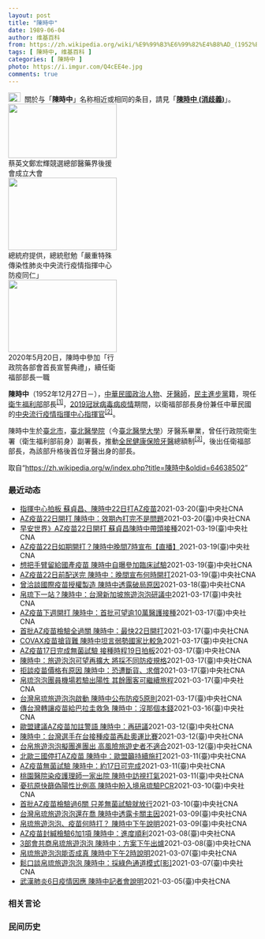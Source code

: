 ```yaml
---
layout: post
title: "陳時中"
date: 1989-06-04
author: 维基百科
from: https://zh.wikipedia.org/wiki/%E9%99%B3%E6%99%82%E4%B8%AD_(1952%E5%B9%B4)
tags: [ 陳時中, 维基百科 ]
categories: [ 陳時中 ]
photo: https://i.imgur.com/Q4cEE4e.jpg
comments: true
---
```

<div class="mw-parser-output"><div id="noteTA-54dafe5e" class="noteTA"><div class="noteTA-group"><div data-noteta-group-source="module" data-noteta-group="Medicine"></div></div></div>
<div role="note" class="hatnote navigation-not-searchable"><a href="/wiki/Wikipedia:%E6%B6%88%E6%AD%A7%E4%B9%89" title="Wikipedia:消歧义"><img alt="Disambig gray.svg" src="//upload.wikimedia.org/wikipedia/commons/thumb/5/5f/Disambig_gray.svg/25px-Disambig_gray.svg.png" decoding="async" width="25" height="19" srcset="//upload.wikimedia.org/wikipedia/commons/thumb/5/5f/Disambig_gray.svg/38px-Disambig_gray.svg.png 1.5x, //upload.wikimedia.org/wikipedia/commons/thumb/5/5f/Disambig_gray.svg/50px-Disambig_gray.svg.png 2x" data-file-width="220" data-file-height="168"></a>&nbsp;&nbsp;關於与「<b>陳時中</b>」名称相近或相同的条目，請見「<b><a href="/wiki/%E9%99%B3%E6%99%82%E4%B8%AD_(%E6%B6%88%E6%AD%A7%E7%BE%A9)" class="mw-disambig" title="陳時中 (消歧義)">陳時中 (消歧義)</a></b>」。</div>

<div class="thumb tright"><div class="thumbinner" style="width:222px;"><a href="/wiki/File:%E9%84%AD%E5%AE%8F%E8%BC%9D%E8%88%87%E9%86%AB%E6%94%BF%E4%BA%BA%E5%A3%AB%E5%90%88%E7%85%A7.jpg" class="image"><img alt="" src="//upload.wikimedia.org/wikipedia/commons/thumb/e/e0/%E9%84%AD%E5%AE%8F%E8%BC%9D%E8%88%87%E9%86%AB%E6%94%BF%E4%BA%BA%E5%A3%AB%E5%90%88%E7%85%A7.jpg/220px-%E9%84%AD%E5%AE%8F%E8%BC%9D%E8%88%87%E9%86%AB%E6%94%BF%E4%BA%BA%E5%A3%AB%E5%90%88%E7%85%A7.jpg" decoding="async" width="220" height="110" class="thumbimage" srcset="//upload.wikimedia.org/wikipedia/commons/thumb/e/e0/%E9%84%AD%E5%AE%8F%E8%BC%9D%E8%88%87%E9%86%AB%E6%94%BF%E4%BA%BA%E5%A3%AB%E5%90%88%E7%85%A7.jpg/330px-%E9%84%AD%E5%AE%8F%E8%BC%9D%E8%88%87%E9%86%AB%E6%94%BF%E4%BA%BA%E5%A3%AB%E5%90%88%E7%85%A7.jpg 1.5x, //upload.wikimedia.org/wikipedia/commons/thumb/e/e0/%E9%84%AD%E5%AE%8F%E8%BC%9D%E8%88%87%E9%86%AB%E6%94%BF%E4%BA%BA%E5%A3%AB%E5%90%88%E7%85%A7.jpg/440px-%E9%84%AD%E5%AE%8F%E8%BC%9D%E8%88%87%E9%86%AB%E6%94%BF%E4%BA%BA%E5%A3%AB%E5%90%88%E7%85%A7.jpg 2x" data-file-width="4160" data-file-height="2080"></a>  <div class="thumbcaption"><div class="magnify"><a href="/wiki/File:%E9%84%AD%E5%AE%8F%E8%BC%9D%E8%88%87%E9%86%AB%E6%94%BF%E4%BA%BA%E5%A3%AB%E5%90%88%E7%85%A7.jpg" class="internal" title="放大"></a></div>蔡英文鄭宏輝競選總部醫藥界後援會成立大會</div></div></div>
<div class="thumb tright"><div class="thumbinner" style="width:222px;"><a href="/wiki/File:02.07_%E7%B8%BD%E7%B5%B1%E6%85%B0%E5%8B%89%E3%80%8C%E5%9A%B4%E9%87%8D%E7%89%B9%E6%AE%8A%E5%82%B3%E6%9F%93%E6%80%A7%E8%82%BA%E7%82%8E%E4%B8%AD%E5%A4%AE%E6%B5%81%E8%A1%8C%E7%96%AB%E6%83%85%E6%8C%87%E6%8F%AE%E4%B8%AD%E5%BF%83%E9%98%B2%E7%96%AB%E5%90%8C%E4%BB%81%E3%80%8D_(49500116692).jpg" class="image"><img alt="" src="//upload.wikimedia.org/wikipedia/commons/thumb/9/95/02.07_%E7%B8%BD%E7%B5%B1%E6%85%B0%E5%8B%89%E3%80%8C%E5%9A%B4%E9%87%8D%E7%89%B9%E6%AE%8A%E5%82%B3%E6%9F%93%E6%80%A7%E8%82%BA%E7%82%8E%E4%B8%AD%E5%A4%AE%E6%B5%81%E8%A1%8C%E7%96%AB%E6%83%85%E6%8C%87%E6%8F%AE%E4%B8%AD%E5%BF%83%E9%98%B2%E7%96%AB%E5%90%8C%E4%BB%81%E3%80%8D_%2849500116692%29.jpg/220px-02.07_%E7%B8%BD%E7%B5%B1%E6%85%B0%E5%8B%89%E3%80%8C%E5%9A%B4%E9%87%8D%E7%89%B9%E6%AE%8A%E5%82%B3%E6%9F%93%E6%80%A7%E8%82%BA%E7%82%8E%E4%B8%AD%E5%A4%AE%E6%B5%81%E8%A1%8C%E7%96%AB%E6%83%85%E6%8C%87%E6%8F%AE%E4%B8%AD%E5%BF%83%E9%98%B2%E7%96%AB%E5%90%8C%E4%BB%81%E3%80%8D_%2849500116692%29.jpg" decoding="async" width="220" height="147" class="thumbimage" srcset="//upload.wikimedia.org/wikipedia/commons/thumb/9/95/02.07_%E7%B8%BD%E7%B5%B1%E6%85%B0%E5%8B%89%E3%80%8C%E5%9A%B4%E9%87%8D%E7%89%B9%E6%AE%8A%E5%82%B3%E6%9F%93%E6%80%A7%E8%82%BA%E7%82%8E%E4%B8%AD%E5%A4%AE%E6%B5%81%E8%A1%8C%E7%96%AB%E6%83%85%E6%8C%87%E6%8F%AE%E4%B8%AD%E5%BF%83%E9%98%B2%E7%96%AB%E5%90%8C%E4%BB%81%E3%80%8D_%2849500116692%29.jpg/330px-02.07_%E7%B8%BD%E7%B5%B1%E6%85%B0%E5%8B%89%E3%80%8C%E5%9A%B4%E9%87%8D%E7%89%B9%E6%AE%8A%E5%82%B3%E6%9F%93%E6%80%A7%E8%82%BA%E7%82%8E%E4%B8%AD%E5%A4%AE%E6%B5%81%E8%A1%8C%E7%96%AB%E6%83%85%E6%8C%87%E6%8F%AE%E4%B8%AD%E5%BF%83%E9%98%B2%E7%96%AB%E5%90%8C%E4%BB%81%E3%80%8D_%2849500116692%29.jpg 1.5x, //upload.wikimedia.org/wikipedia/commons/thumb/9/95/02.07_%E7%B8%BD%E7%B5%B1%E6%85%B0%E5%8B%89%E3%80%8C%E5%9A%B4%E9%87%8D%E7%89%B9%E6%AE%8A%E5%82%B3%E6%9F%93%E6%80%A7%E8%82%BA%E7%82%8E%E4%B8%AD%E5%A4%AE%E6%B5%81%E8%A1%8C%E7%96%AB%E6%83%85%E6%8C%87%E6%8F%AE%E4%B8%AD%E5%BF%83%E9%98%B2%E7%96%AB%E5%90%8C%E4%BB%81%E3%80%8D_%2849500116692%29.jpg/440px-02.07_%E7%B8%BD%E7%B5%B1%E6%85%B0%E5%8B%89%E3%80%8C%E5%9A%B4%E9%87%8D%E7%89%B9%E6%AE%8A%E5%82%B3%E6%9F%93%E6%80%A7%E8%82%BA%E7%82%8E%E4%B8%AD%E5%A4%AE%E6%B5%81%E8%A1%8C%E7%96%AB%E6%83%85%E6%8C%87%E6%8F%AE%E4%B8%AD%E5%BF%83%E9%98%B2%E7%96%AB%E5%90%8C%E4%BB%81%E3%80%8D_%2849500116692%29.jpg 2x" data-file-width="2048" data-file-height="1365"></a>  <div class="thumbcaption"><div class="magnify"><a href="/wiki/File:02.07_%E7%B8%BD%E7%B5%B1%E6%85%B0%E5%8B%89%E3%80%8C%E5%9A%B4%E9%87%8D%E7%89%B9%E6%AE%8A%E5%82%B3%E6%9F%93%E6%80%A7%E8%82%BA%E7%82%8E%E4%B8%AD%E5%A4%AE%E6%B5%81%E8%A1%8C%E7%96%AB%E6%83%85%E6%8C%87%E6%8F%AE%E4%B8%AD%E5%BF%83%E9%98%B2%E7%96%AB%E5%90%8C%E4%BB%81%E3%80%8D_(49500116692).jpg" class="internal" title="放大"></a></div>總統府提供，總統慰勉「嚴重特殊傳染性肺炎中央流行疫情指揮中心防疫同仁」</div></div></div>
<div class="thumb tright"><div class="thumbinner" style="width:222px;"><a href="/wiki/File:05.20_%E7%B8%BD%E7%B5%B1%E4%B8%BB%E6%8C%81%E3%80%8C%E8%A1%8C%E6%94%BF%E9%99%A2%E5%89%AF%E9%99%A2%E9%95%B7%E6%9A%A8%E5%90%84%E9%83%A8%E6%9C%83%E9%A6%96%E9%95%B7%E5%AE%A3%E8%AA%93%E5%85%B8%E7%A6%AE%E3%80%8D-%E9%99%B3%E6%99%82%E4%B8%AD.jpg" class="image"><img alt="" src="//upload.wikimedia.org/wikipedia/commons/thumb/a/aa/05.20_%E7%B8%BD%E7%B5%B1%E4%B8%BB%E6%8C%81%E3%80%8C%E8%A1%8C%E6%94%BF%E9%99%A2%E5%89%AF%E9%99%A2%E9%95%B7%E6%9A%A8%E5%90%84%E9%83%A8%E6%9C%83%E9%A6%96%E9%95%B7%E5%AE%A3%E8%AA%93%E5%85%B8%E7%A6%AE%E3%80%8D-%E9%99%B3%E6%99%82%E4%B8%AD.jpg/220px-05.20_%E7%B8%BD%E7%B5%B1%E4%B8%BB%E6%8C%81%E3%80%8C%E8%A1%8C%E6%94%BF%E9%99%A2%E5%89%AF%E9%99%A2%E9%95%B7%E6%9A%A8%E5%90%84%E9%83%A8%E6%9C%83%E9%A6%96%E9%95%B7%E5%AE%A3%E8%AA%93%E5%85%B8%E7%A6%AE%E3%80%8D-%E9%99%B3%E6%99%82%E4%B8%AD.jpg" decoding="async" width="220" height="147" class="thumbimage" srcset="//upload.wikimedia.org/wikipedia/commons/thumb/a/aa/05.20_%E7%B8%BD%E7%B5%B1%E4%B8%BB%E6%8C%81%E3%80%8C%E8%A1%8C%E6%94%BF%E9%99%A2%E5%89%AF%E9%99%A2%E9%95%B7%E6%9A%A8%E5%90%84%E9%83%A8%E6%9C%83%E9%A6%96%E9%95%B7%E5%AE%A3%E8%AA%93%E5%85%B8%E7%A6%AE%E3%80%8D-%E9%99%B3%E6%99%82%E4%B8%AD.jpg/330px-05.20_%E7%B8%BD%E7%B5%B1%E4%B8%BB%E6%8C%81%E3%80%8C%E8%A1%8C%E6%94%BF%E9%99%A2%E5%89%AF%E9%99%A2%E9%95%B7%E6%9A%A8%E5%90%84%E9%83%A8%E6%9C%83%E9%A6%96%E9%95%B7%E5%AE%A3%E8%AA%93%E5%85%B8%E7%A6%AE%E3%80%8D-%E9%99%B3%E6%99%82%E4%B8%AD.jpg 1.5x, //upload.wikimedia.org/wikipedia/commons/thumb/a/aa/05.20_%E7%B8%BD%E7%B5%B1%E4%B8%BB%E6%8C%81%E3%80%8C%E8%A1%8C%E6%94%BF%E9%99%A2%E5%89%AF%E9%99%A2%E9%95%B7%E6%9A%A8%E5%90%84%E9%83%A8%E6%9C%83%E9%A6%96%E9%95%B7%E5%AE%A3%E8%AA%93%E5%85%B8%E7%A6%AE%E3%80%8D-%E9%99%B3%E6%99%82%E4%B8%AD.jpg/440px-05.20_%E7%B8%BD%E7%B5%B1%E4%B8%BB%E6%8C%81%E3%80%8C%E8%A1%8C%E6%94%BF%E9%99%A2%E5%89%AF%E9%99%A2%E9%95%B7%E6%9A%A8%E5%90%84%E9%83%A8%E6%9C%83%E9%A6%96%E9%95%B7%E5%AE%A3%E8%AA%93%E5%85%B8%E7%A6%AE%E3%80%8D-%E9%99%B3%E6%99%82%E4%B8%AD.jpg 2x" data-file-width="2508" data-file-height="1672"></a>  <div class="thumbcaption"><div class="magnify"><a href="/wiki/File:05.20_%E7%B8%BD%E7%B5%B1%E4%B8%BB%E6%8C%81%E3%80%8C%E8%A1%8C%E6%94%BF%E9%99%A2%E5%89%AF%E9%99%A2%E9%95%B7%E6%9A%A8%E5%90%84%E9%83%A8%E6%9C%83%E9%A6%96%E9%95%B7%E5%AE%A3%E8%AA%93%E5%85%B8%E7%A6%AE%E3%80%8D-%E9%99%B3%E6%99%82%E4%B8%AD.jpg" class="internal" title="放大"></a></div>2020年5月20日，陳時中參加「行政院各部會首長宣誓典禮」，續任衛福部部長一職</div></div></div>
<p><b>陳時中</b>（1952年12月27日<span class="useeditintro" title="Template:BLP editintro">－</span>），<a href="/wiki/%E4%B8%AD%E8%8F%AF%E6%B0%91%E5%9C%8B" title="中華民國">中華民國</a><a href="/wiki/%E6%94%BF%E6%B2%BB%E4%BA%BA%E7%89%A9" title="政治人物">政治人物</a>、<a href="/wiki/%E7%89%99%E9%86%AB%E5%B8%AB" class="mw-redirect" title="牙醫師">牙醫師</a>，<a href="/wiki/%E6%B0%91%E4%B8%BB%E9%80%B2%E6%AD%A5%E9%BB%A8" title="民主進步黨">民主進步黨</a>籍，現任<a href="/wiki/%E4%B8%AD%E8%8F%AF%E6%B0%91%E5%9C%8B%E8%A1%9B%E7%94%9F%E7%A6%8F%E5%88%A9%E9%83%A8" title="中華民國衛生福利部">衛生福利部</a>部長<sup id="cite_ref-1" class="reference"><a href="#cite_note-1">[1]</a></sup>，<a href="/wiki/2019%E5%86%A0%E7%8B%80%E7%97%85%E6%AF%92%E7%97%85%E8%87%BA%E7%81%A3%E7%96%AB%E6%83%85" title="2019冠狀病毒病臺灣疫情">2019冠狀病毒病疫情</a>期間，以衛福部部長身份兼任中華民國的<a href="/wiki/%E5%9C%8B%E5%AE%B6%E8%A1%9B%E7%94%9F%E6%8C%87%E6%8F%AE%E4%B8%AD%E5%BF%83%E4%B8%AD%E5%A4%AE%E6%B5%81%E8%A1%8C%E7%96%AB%E6%83%85%E6%8C%87%E6%8F%AE%E4%B8%AD%E5%BF%83" title="國家衛生指揮中心中央流行疫情指揮中心">中央流行疫情指揮中心</a><a href="/wiki/%E6%8C%87%E6%8F%AE%E5%AE%98" title="指揮官">指揮官</a><sup id="cite_ref-2" class="reference"><a href="#cite_note-2">[2]</a></sup>。
</p><p>陳時中生於<a href="/wiki/%E8%87%BA%E5%8C%97%E5%B8%82" title="臺北市">臺北市</a>，<a href="/wiki/%E8%87%BA%E5%8C%97%E9%86%AB%E5%AD%B8%E9%99%A2" class="mw-redirect" title="臺北醫學院">臺北醫學院</a>（今<a href="/wiki/%E8%87%BA%E5%8C%97%E9%86%AB%E5%AD%B8%E5%A4%A7%E5%AD%B8" title="臺北醫學大學">臺北醫學大學</a>）牙醫系畢業，曾任行政院衛生署（衛生福利部前身）副署長，推動<a href="/wiki/%E5%85%A8%E6%B0%91%E5%81%A5%E5%BA%B7%E4%BF%9D%E9%9A%AA" title="全民健康保險">全民健康保險</a><a href="/wiki/%E7%89%99%E9%86%AB" title="牙醫">牙醫</a>總額制<sup id="cite_ref-3" class="reference"><a href="#cite_note-3">[3]</a></sup>，後出任衛福部部長，為該部升格後首位牙醫出身的部長。
</p>
</div><noscript><img src="//zh.wikipedia.org/wiki/Special:CentralAutoLogin/start?type=1x1" alt="" title="" width="1" height="1" style="border: none; position: absolute;"></noscript>
<div class="printfooter">取自“<a dir="ltr" href="https://zh.wikipedia.org/w/index.php?title=陳時中&amp;oldid=64638502">https://zh.wikipedia.org/w/index.php?title=陳時中&amp;oldid=64638502</a>”</div><div id="recent-news"><h3>最近动态</h3><ul><li><a href="https://nodebe4.github.io/waimei/2021-03-20/%E6%8C%87%E6%8F%AE%E4%B8%AD%E5%BF%83%E6%8B%8D%E6%9D%BF-%E8%98%87%E8%B2%9E%E6%98%8C-%E9%99%B3%E6%99%82%E4%B8%AD22%E6%97%A5%E6%89%93AZ%E7%96%AB%E8%8B%97" title="指揮中心拍板 蘇貞昌、陳時中22日打AZ疫苗—— 疫情指揮中心20日表示，已確定行政院長蘇貞昌、衛福部長陳時中22日會一起在醫院施打AZ疫苗。（示意圖／圖取自Unsplash圖庫） （中央社記者...">指揮中心拍板 蘇貞昌、陳時中22日打AZ疫苗</a><time>2021-03-20</time><a class="tag">(臺)中央社CNA</a></li>
<li><a href="https://nodebe4.github.io/waimei/2021-03-20/AZ%E7%96%AB%E8%8B%9722%E6%97%A5%E9%96%8B%E6%89%93-%E9%99%B3%E6%99%82%E4%B8%AD-%E6%95%88%E6%9C%9F%E5%85%A7%E6%89%93%E5%AE%8C%E4%B8%8D%E6%98%AF%E5%95%8F%E9%A1%8C" title="AZ疫苗22日開打 陳時中：效期內打完不是問題—— （中央社記者郭芷瑄、張茗喧屏東縣20日電）衛生福利部長陳時中今天說，目前預訂22日開打AZ疫苗，在疫苗有效期限內打完不是問題，目前衛福部不想延...">AZ疫苗22日開打 陳時中：效期內打完不是問題</a><time>2021-03-20</time><a class="tag">(臺)中央社CNA</a></li>
<li><a href="https://nodebe4.github.io/waimei/2021-03-19/%E6%97%A9%E5%AE%89%E4%B8%96%E7%95%8C-AZ%E7%96%AB%E8%8B%9722%E6%97%A5%E9%96%8B%E6%89%93-%E8%98%87%E8%B2%9E%E6%98%8C%E9%99%B3%E6%99%82%E4%B8%AD%E5%B8%B6%E9%A0%AD%E6%8E%A5%E7%A8%AE" title="早安世界》AZ疫苗22日開打 蘇貞昌陳時中帶頭接種—— 中央流行疫情指揮中心指揮官陳時中19日晚間在臨時記者會中宣布，經專家評估，決議AZ疫苗自3月22日開始為首批醫護人員施打。（指揮中心提供）...">早安世界》AZ疫苗22日開打 蘇貞昌陳時中帶頭接種</a><time>2021-03-19</time><a class="tag">(臺)中央社CNA</a></li>
<li><a href="https://nodebe4.github.io/waimei/2021-03-19/AZ%E7%96%AB%E8%8B%9722%E6%97%A5%E5%A6%82%E6%9C%9F%E9%96%8B%E6%89%93-%E9%99%B3%E6%99%82%E4%B8%AD%E6%99%9A%E9%96%937%E6%99%82%E5%AE%A3%E5%B8%83-%E7%9B%B4%E6%92%AD" title="AZ疫苗22日如期開打？陳時中晚間7時宣布【直播】—— 影片來源：衛生福利部疾病管制署 （中央社記者張茗喧、吳欣紜台北19日電）疫情指揮中心今天傍晚召開專家會議討論AZ疫苗安全性，疫苗究竟能否在...">AZ疫苗22日如期開打？陳時中晚間7時宣布【直播】</a><time>2021-03-19</time><a class="tag">(臺)中央社CNA</a></li>
<li><a href="https://nodebe4.github.io/waimei/2021-03-19/%E6%83%B3%E6%8A%8A%E6%89%8B%E8%87%82%E7%95%99%E7%B5%A6%E5%9C%8B%E7%94%A2%E7%96%AB%E8%8B%97-%E9%99%B3%E6%99%82%E4%B8%AD%E8%87%AA%E6%9B%9D%E5%8F%83%E5%8A%A0%E8%87%A8%E5%BA%8A%E8%A9%A6%E9%A9%97" title="想把手臂留給國產疫苗 陳時中自曝參加臨床試驗—— 陳時中19日坦言，原本他已參加高端疫苗臨床試驗，不料評估都做完了，AZ疫苗竟在當天到貨，該打哪支令他兩難。（示意圖／圖取自Unsplash圖庫）...">想把手臂留給國產疫苗  陳時中自曝參加臨床試驗</a><time>2021-03-19</time><a class="tag">(臺)中央社CNA</a></li>
<li><a href="https://nodebe4.github.io/waimei/2021-03-19/AZ%E7%96%AB%E8%8B%9722%E6%97%A5%E5%89%8D%E9%85%8D%E9%80%81%E5%AE%8C-%E9%99%B3%E6%99%82%E4%B8%AD-%E6%99%9A%E9%96%93%E5%AE%A3%E5%B8%83%E4%BD%95%E6%99%82%E9%96%8B%E6%89%93" title="AZ疫苗22日前配送完 陳時中：晚間宣布何時開打—— 中央流行疫情指揮中心指揮官陳時中19日表示，牛津AZ疫苗22日前配送完，下午5時專家會議討論，會議結束後舉行記者會公布開打日期。（中央社檔案...">AZ疫苗22日前配送完 陳時中：晚間宣布何時開打</a><time>2021-03-19</time><a class="tag">(臺)中央社CNA</a></li>
<li><a href="https://nodebe4.github.io/waimei/2021-03-18/%E6%9B%BE%E6%B4%BD%E8%AB%87%E5%9C%8B%E9%9A%9B%E7%96%AB%E8%8B%97%E6%8E%88%E6%AC%8A%E8%A3%BD%E9%80%A0-%E9%99%B3%E6%99%82%E4%B8%AD%E9%80%8F%E9%9C%B2%E7%A0%B4%E5%B1%80%E5%8E%9F%E5%9B%A0" title="曾洽談國際疫苗授權製造 陳時中透露破局原因—— 武漢肺炎國際疫苗出貨龜速，生醫界建議爭取替國際大廠代工，衛福部部長陳時中18日坦言，台灣曾和國際疫苗廠談過授權製造，但並未談成。圖為莫德納疫苗。（...">曾洽談國際疫苗授權製造 陳時中透露破局原因</a><time>2021-03-18</time><a class="tag">(臺)中央社CNA</a></li>
<li><a href="https://nodebe4.github.io/waimei/2021-03-17/%E5%B8%9B%E7%90%89%E4%B8%8B%E4%B8%80%E7%AB%99-%E9%99%B3%E6%99%82%E4%B8%AD-%E5%8F%B0%E7%81%A3%E6%96%B0%E5%8A%A0%E5%9D%A1%E6%97%85%E9%81%8A%E6%B3%A1%E6%B3%A1%E7%A0%94%E8%AD%B0%E4%B8%AD" title="帛琉下一站？陳時中：台灣新加坡旅遊泡泡研議中—— 台灣、帛琉旅遊泡泡啟動，新加坡可望成為下一站。圖為新加坡著名地標魚尾獅與附近的金融大樓。（中央社檔案照片） （中央社記者張茗喧台北18日電）台灣...">帛琉下一站？陳時中：台灣新加坡旅遊泡泡研議中</a><time>2021-03-17</time><a class="tag">(臺)中央社CNA</a></li>
<li><a href="https://nodebe4.github.io/waimei/2021-03-17/AZ%E7%96%AB%E8%8B%97%E4%B8%8B%E9%80%B1%E9%96%8B%E6%89%93-%E9%99%B3%E6%99%82%E4%B8%AD-%E9%A6%96%E6%89%B9%E5%8F%AF%E6%9C%9B%E9%80%BE10%E8%90%AC%E9%86%AB%E8%AD%B7%E6%8E%A5%E7%A8%AE" title="AZ疫苗下週開打 陳時中：首批可望逾10萬醫護接種—— 牛津AZ疫苗最快22日開打，衛福部長陳時中18日表示，未來開放接種後，首批接種醫護可望超過10萬人。圖為桃園醫院醫護人員示範清零計畫時全院...">AZ疫苗下週開打 陳時中：首批可望逾10萬醫護接種</a><time>2021-03-17</time><a class="tag">(臺)中央社CNA</a></li>
<li><a href="https://nodebe4.github.io/waimei/2021-03-17/%E9%A6%96%E6%89%B9AZ%E7%96%AB%E8%8B%97%E6%AA%A2%E9%A9%97%E5%85%A8%E9%81%8E%E9%97%9C-%E9%99%B3%E6%99%82%E4%B8%AD-%E6%9C%80%E5%BF%AB22%E6%97%A5%E9%96%8B%E6%89%93" title="首批AZ疫苗檢驗全過關 陳時中：最快22日開打—— 首批牛津AZ疫苗17日傍晚完成無菌試驗，衛福部長陳時中公布檢驗結果，宣布這批疫苗安全性檢驗全數合格。（食藥署提供） （中央社記者張茗喧台北17...">首批AZ疫苗檢驗全過關 陳時中：最快22日開打</a><time>2021-03-17</time><a class="tag">(臺)中央社CNA</a></li>
<li><a href="https://nodebe4.github.io/waimei/2021-03-17/COVAX%E7%96%AB%E8%8B%97%E6%90%B6%E8%B2%A8%E9%9B%A3-%E9%99%B3%E6%99%82%E4%B8%AD%E5%9D%A6%E8%A8%80%E5%BC%B1%E5%8B%A2%E5%9C%8B%E5%AE%B6%E6%AF%94%E8%BC%83%E6%80%A5" title="COVAX疫苗搶貨難 陳時中坦言弱勢國家比較急—— COVAX的武漢肺炎疫苗到貨時程遲無下文，指揮中心指揮官陳時中17日坦言曾被他國質疑。（安納杜魯新聞社） （中央社記者張茗喧台北17日電）CO...">COVAX疫苗搶貨難 陳時中坦言弱勢國家比較急</a><time>2021-03-17</time><a class="tag">(臺)中央社CNA</a></li>
<li><a href="https://nodebe4.github.io/waimei/2021-03-17/AZ%E7%96%AB%E8%8B%9717%E6%97%A5%E5%AE%8C%E6%88%90%E7%84%A1%E8%8F%8C%E8%A9%A6%E9%A9%97-%E6%8E%A5%E7%A8%AE%E6%99%82%E7%A8%8B19%E6%97%A5%E6%8B%8D%E6%9D%BF" title="AZ疫苗17日完成無菌試驗 接種時程19日拍板—— 疫情指揮中心指揮官陳時中表示，首批AZ疫苗預計17日傍晚完成無菌試驗、18日封緘。（食藥署提供） （中央社記者張茗喧、汪淑芬台北17日電）疫情...">AZ疫苗17日完成無菌試驗 接種時程19日拍板</a><time>2021-03-17</time><a class="tag">(臺)中央社CNA</a></li>
<li><a href="https://nodebe4.github.io/waimei/2021-03-17/%E9%99%B3%E6%99%82%E4%B8%AD-%E6%97%85%E9%81%8A%E6%B3%A1%E6%B3%A1%E5%8F%AF%E6%9C%9B%E5%86%8D%E6%93%B4%E5%A4%A7-%E5%B0%87%E6%8E%A1%E4%B8%8D%E5%90%8C%E9%98%B2%E7%96%AB%E8%A6%8F%E6%A0%BC" title="陳時中：旅遊泡泡可望再擴大 將採不同防疫規格—— 台灣、帛琉旅遊泡泡最快4月成行，衛福部長陳時中（中）17日表示，未來可能持續和他國洽談旅遊泡泡。中央社記者王騰毅攝 110年3月17日 （中央社...">陳時中：旅遊泡泡可望再擴大 將採不同防疫規格</a><time>2021-03-17</time><a class="tag">(臺)中央社CNA</a></li>
<li><a href="https://nodebe4.github.io/waimei/2021-03-17/%E6%8B%92%E8%AB%87%E7%96%AB%E8%8B%97%E5%83%B9%E6%A0%BC%E6%9C%89%E5%8E%9F%E5%9B%A0-%E9%99%B3%E6%99%82%E4%B8%AD-%E6%81%90%E9%81%AD%E6%96%B7%E8%B2%A8-%E6%B1%82%E5%84%9F" title="拒談疫苗價格有原因 陳時中：恐遭斷貨、求償—— 立法院社會福利及衛生環境委員會17日邀請衛生福利部長陳時中（前），針對COVID-19疫苗整備情況進行報告並備詢。中央社記者王騰毅攝 110年3月...">拒談疫苗價格有原因 陳時中：恐遭斷貨、求償</a><time>2021-03-17</time><a class="tag">(臺)中央社CNA</a></li>
<li><a href="https://nodebe4.github.io/waimei/2021-03-17/%E5%B8%9B%E7%90%89%E6%B3%A1%E6%B3%A1%E5%9C%98%E5%93%A1%E6%A9%9F%E5%A0%B4%E8%8B%A5%E9%A9%97%E5%87%BA%E9%99%BD%E6%80%A7-%E5%85%B6%E9%A4%98%E5%9C%98%E5%AE%A2%E5%8F%AF%E7%B9%BC%E7%BA%8C%E6%97%85%E7%A8%8B" title="帛琉泡泡團員機場若驗出陽性 其餘團客可繼續旅程—— 台灣、帛琉旅遊泡泡4月1日出團。指揮中心指揮官陳時中表示，萬一有確診，親密接觸者將隔離，其餘團客暫無隔離規劃。（圖取自facebook.com...">帛琉泡泡團員機場若驗出陽性  其餘團客可繼續旅程</a><time>2021-03-17</time><a class="tag">(臺)中央社CNA</a></li>
<li><a href="https://nodebe4.github.io/waimei/2021-03-17/%E5%8F%B0%E7%81%A3%E5%B8%9B%E7%90%89%E6%97%85%E9%81%8A%E6%B3%A1%E6%B3%A1%E5%95%9F%E5%8B%95-%E9%99%B3%E6%99%82%E4%B8%AD%E5%85%AC%E5%B8%83%E9%98%B2%E7%96%AB5%E5%8E%9F%E5%89%87" title="台灣帛琉旅遊泡泡啟動 陳時中公布防疫5原則—— 中央流行疫情指揮中心17日在記者會上宣布台灣與帛琉的旅遊泡泡拍板成行。 （圖取自facebook.com/officialpva） （中央社記者張...">台灣帛琉旅遊泡泡啟動 陳時中公布防疫5原則</a><time>2021-03-17</time><a class="tag">(臺)中央社CNA</a></li>
<li><a href="https://nodebe4.github.io/waimei/2021-03-16/%E5%82%B3%E5%8F%B0%E7%81%A3%E8%BD%89%E8%AE%93%E7%96%AB%E8%8B%97%E7%B5%A6%E5%B7%B4%E6%8B%89%E5%9C%AD%E6%95%91%E6%80%A5-%E9%99%B3%E6%99%82%E4%B8%AD-%E6%B2%92%E9%82%A3%E5%80%8B%E6%9C%AC%E9%8C%A2" title="傳台灣轉讓疫苗給巴拉圭救急 陳時中：沒那個本錢—— 立法院社會福利及衛生環境委員會17日邀請衛生福利部長陳時中（前），針對COVID-19疫苗整備情況進行報告並備詢。中央社記者王騰毅攝 110年...">傳台灣轉讓疫苗給巴拉圭救急 陳時中：沒那個本錢</a><time>2021-03-16</time><a class="tag">(臺)中央社CNA</a></li>
<li><a href="https://nodebe4.github.io/waimei/2021-03-12/%E6%AD%90%E7%9B%9F%E5%BB%BA%E8%AD%B0AZ%E7%96%AB%E8%8B%97%E5%8A%A0%E8%A8%BB%E8%AD%A6%E8%AA%9E-%E9%99%B3%E6%99%82%E4%B8%AD-%E5%86%8D%E7%A0%94%E8%AD%B0" title="歐盟建議AZ疫苗加註警語 陳時中：再研議—— 歐洲傳接種AZ疫苗後出現血栓事件，部分國家緩打。指揮中心指揮官陳時中（前）13日表示，血栓在台灣發生率非常低，至於是否採納歐盟建議在疫苗上加註警語，...">歐盟建議AZ疫苗加註警語 陳時中：再研議</a><time>2021-03-12</time><a class="tag">(臺)中央社CNA</a></li>
<li><a href="https://nodebe4.github.io/waimei/2021-03-12/%E9%99%B3%E6%99%82%E4%B8%AD-%E5%8F%B0%E7%81%A3%E9%81%B8%E6%89%8B%E5%9C%A8%E5%8F%B0%E6%8E%A5%E7%A8%AE%E7%96%AB%E8%8B%97%E5%86%8D%E8%B5%B4%E5%A5%A7%E9%81%8B%E6%AF%94%E8%B3%BD" title="陳時中：台灣選手在台接種疫苗再赴奧運比賽—— 國際奧會宣布提供中國疫苗，台灣選手是否使用，引發關注。疫情指揮中心指揮官陳時中13日表示，選手都會在台灣先接種再赴當地出賽。（示意圖／圖取自Pixa...">陳時中：台灣選手在台接種疫苗再赴奧運比賽</a><time>2021-03-12</time><a class="tag">(臺)中央社CNA</a></li>
<li><a href="https://nodebe4.github.io/waimei/2021-03-12/%E5%8F%B0%E5%B8%9B%E6%97%85%E9%81%8A%E6%B3%A1%E6%B3%A1%E6%93%AC%E5%9C%98%E9%80%B2%E5%9C%98%E5%87%BA-%E9%AB%98%E9%A2%A8%E9%9A%AA%E6%97%85%E9%81%8A%E5%8F%B2%E8%80%85%E4%B8%8D%E9%81%A9%E5%90%88" title="台帛旅遊泡泡擬團進團出 高風險旅遊史者不適合—— 「第13屆台北國際中醫藥學術論壇」13日在台大醫院國際會議中心舉行，衛福部長陳時中（前）應邀出席。中央社記者謝佳璋攝 110年3月13日 （中央...">台帛旅遊泡泡擬團進團出 高風險旅遊史者不適合</a><time>2021-03-12</time><a class="tag">(臺)中央社CNA</a></li>
<li><a href="https://nodebe4.github.io/waimei/2021-03-11/%E5%8C%97%E6%AD%90%E4%B8%89%E5%9C%8B%E5%81%9C%E6%89%93AZ%E7%96%AB%E8%8B%97-%E9%99%B3%E6%99%82%E4%B8%AD-%E6%AD%90%E7%9B%9F%E7%B1%B2%E6%8C%81%E7%BA%8C%E6%96%BD%E6%89%93" title="北歐三國停打AZ疫苗 陳時中：歐盟籲持續施打—— （中央社記者林育瑄台北12日電）丹麥、挪威及冰島昨天宣布，因有2019冠狀病毒疾病患者接種後出現血栓，因此暫時停用AZ疫苗。衛福部長陳時中今天說...">北歐三國停打AZ疫苗 陳時中：歐盟籲持續施打</a><time>2021-03-11</time><a class="tag">(臺)中央社CNA</a></li>
<li><a href="https://nodebe4.github.io/waimei/2021-03-11/AZ%E7%96%AB%E8%8B%97%E7%84%A1%E8%8F%8C%E8%A9%A6%E9%A9%97-%E9%99%B3%E6%99%82%E4%B8%AD-%E7%B4%8417%E6%97%A5%E5%8F%AF%E5%AE%8C%E6%88%90" title="AZ疫苗無菌試驗 陳時中：約17日可完成—— 首批抵台的牛津AZ疫苗正在進行檢驗封緘，衛福部長陳時中12日說，根據食藥署報告的最新進度，無菌試驗大約在17日可以完成。（食藥署提供） （中央社記者...">AZ疫苗無菌試驗 陳時中：約17日可完成</a><time>2021-03-11</time><a class="tag">(臺)中央社CNA</a></li>
<li><a href="https://nodebe4.github.io/waimei/2021-03-11/%E6%A1%83%E5%9C%92%E9%86%AB%E9%99%A2%E6%9F%93%E7%96%AB%E8%AD%B7%E7%90%86%E5%B8%AB%E4%B8%80%E5%AE%B6%E5%87%BA%E9%99%A2-%E9%99%B3%E6%99%82%E4%B8%AD%E8%A8%AA%E8%A6%96%E6%89%93%E6%B0%A3" title="桃園醫院染疫護理師一家出院 陳時中訪視打氣—— 桃園醫院一名護理師一家7口全染疫、婆婆病逝，80多歲公公在病房待了40多天，如今均痊癒出院，疫情指揮中心指揮官陳時中（右）11日前往護理師家拜訪慰...">桃園醫院染疫護理師一家出院 陳時中訪視打氣</a><time>2021-03-11</time><a class="tag">(臺)中央社CNA</a></li>
<li><a href="https://nodebe4.github.io/waimei/2021-03-10/%E6%86%82%E6%8A%97%E5%8E%9F%E5%BF%AB%E7%AF%A9%E5%81%BD%E9%99%BD%E6%80%A7%E6%AF%94%E4%BE%8B%E9%AB%98-%E9%99%B3%E6%99%82%E4%B8%AD%E7%9B%BC%E5%85%A5%E5%A2%83%E5%B8%9B%E7%90%89%E9%A9%97PCR" title="憂抗原快篩偽陽性比例高 陳時中盼入境帛琉驗PCR—— 疫情指揮中心指揮官陳時中10日表示，帛琉原希望入境旅客進行抗原快篩，但偽陽性比例較高，盼驗PCR搭配防疫措施。。（圖取自facebook.c...">憂抗原快篩偽陽性比例高 陳時中盼入境帛琉驗PCR</a><time>2021-03-10</time><a class="tag">(臺)中央社CNA</a></li>
<li><a href="https://nodebe4.github.io/waimei/2021-03-10/%E9%A6%96%E6%89%B9AZ%E7%96%AB%E8%8B%97%E6%AA%A2%E9%A9%97%E9%81%8E6%E9%97%9C-%E5%8F%AA%E5%B7%AE%E7%84%A1%E8%8F%8C%E8%A9%A6%E9%A9%97%E5%B0%B1%E6%94%BE%E8%A1%8C" title="首批AZ疫苗檢驗過6關 只差無菌試驗就放行—— 首批抵台的牛津AZ疫苗正在進行檢驗封緘，疫情指揮中心指揮官陳時中10日表示，目前7項檢驗已有6項合格，只差無菌試驗仍在進行中，合格就會盡快放行。（...">首批AZ疫苗檢驗過6關 只差無菌試驗就放行</a><time>2021-03-10</time><a class="tag">(臺)中央社CNA</a></li>
<li><a href="https://nodebe4.github.io/waimei/2021-03-09/%E5%8F%B0%E7%81%A3%E5%B8%9B%E7%90%89%E6%97%85%E9%81%8A%E6%B3%A1%E6%B3%A1%E9%82%84%E5%9C%A8%E5%96%AC-%E9%99%B3%E6%99%82%E4%B8%AD%E9%80%8F%E9%9C%B2%E5%8D%A1%E9%97%9C%E4%B8%BB%E5%9B%A0" title="台灣帛琉旅遊泡泡還在喬 陳時中透露卡關主因—— 台灣、帛琉旅遊泡泡卡關主因曝光，指揮中心指揮官陳時中10日透露，帛琉希望入境者做抗原快篩，但台灣認為偽陽性比例太高，建議改做PCR。（圖取自fac...">台灣帛琉旅遊泡泡還在喬 陳時中透露卡關主因</a><time>2021-03-09</time><a class="tag">(臺)中央社CNA</a></li>
<li><a href="https://nodebe4.github.io/waimei/2021-03-09/%E5%B8%9B%E7%90%89%E6%97%85%E9%81%8A%E6%B3%A1%E6%B3%A1-%E7%96%AB%E8%8B%97%E4%BD%95%E6%99%82%E6%89%93-%E9%99%B3%E6%99%82%E4%B8%AD%E4%B8%8B%E5%8D%88%E8%AA%AA%E6%98%8E" title="帛琉旅遊泡泡、疫苗何時打？ 陳時中下午說明—— 台灣、帛琉旅遊泡泡細節、疫苗開打時程備受關注，陳時中10日下午召開記者會說明相關防疫事宜。（中央流行疫情指揮中心提供） （中央社記者張茗喧台北10...">帛琉旅遊泡泡、疫苗何時打？ 陳時中下午說明</a><time>2021-03-09</time><a class="tag">(臺)中央社CNA</a></li>
<li><a href="https://nodebe4.github.io/waimei/2021-03-08/AZ%E7%96%AB%E8%8B%97%E5%B0%81%E7%B7%98%E6%AA%A2%E9%A9%976%E5%8A%A01%E9%A0%85-%E9%99%B3%E6%99%82%E4%B8%AD-%E9%80%B2%E5%BA%A6%E9%A0%86%E5%88%A9" title="AZ疫苗封緘檢驗6加1項 陳時中：進度順利—— 牛津AZ疫苗3日到貨11.7萬劑，正在進行檢驗封緘。（食藥署提供） （中央社記者張茗喧、汪淑芬台北8日電）牛津AZ疫苗上週到貨11.7萬劑，正在進...">AZ疫苗封緘檢驗6加1項  陳時中：進度順利</a><time>2021-03-08</time><a class="tag">(臺)中央社CNA</a></li>
<li><a href="https://nodebe4.github.io/waimei/2021-03-08/3%E9%83%A8%E6%9C%83%E5%85%B1%E5%95%86%E5%B8%9B%E7%90%89%E6%97%85%E9%81%8A%E6%B3%A1%E6%B3%A1-%E9%99%B3%E6%99%82%E4%B8%AD-%E6%96%B9%E6%A1%88%E4%B8%8B%E5%8D%88%E5%87%BA%E7%88%90" title="3部會共商帛琉旅遊泡泡 陳時中：方案下午出爐—— 疫情指揮中心指揮官陳時中透露，未來推動帛琉旅遊泡泡，一定會大幅放寬檢疫規定。（圖取自facebook.com/officialpva） （中央社...">3部會共商帛琉旅遊泡泡  陳時中：方案下午出爐</a><time>2021-03-08</time><a class="tag">(臺)中央社CNA</a></li>
<li><a href="https://nodebe4.github.io/waimei/2021-03-07/%E5%B8%9B%E7%90%89%E6%97%85%E9%81%8A%E6%B3%A1%E6%B3%A1%E8%83%BD%E5%90%A6%E6%88%90%E7%9C%9F-%E9%99%B3%E6%99%82%E4%B8%AD%E4%B8%8B%E5%8D%882%E6%99%82%E8%AA%AA%E6%98%8E" title="帛琉旅遊泡泡能否成真 陳時中下午2時說明—— 台灣、帛琉旅遊泡泡能否成真備受外界矚目，不僅擬採綠色通道模式，且出境前、入境後都將採檢防疫。（中央流行疫情指揮中心提供） （中央社記者張茗喧台北8日...">帛琉旅遊泡泡能否成真  陳時中下午2時說明</a><time>2021-03-07</time><a class="tag">(臺)中央社CNA</a></li>
<li><a href="https://nodebe4.github.io/waimei/2021-03-07/%E9%AC%86%E5%8F%A3%E8%AB%87%E5%B8%9B%E7%90%89%E6%97%85%E9%81%8A%E6%B3%A1%E6%B3%A1-%E9%99%B3%E6%99%82%E4%B8%AD-%E6%8E%A1%E7%B6%A0%E8%89%B2%E9%80%9A%E9%81%93%E6%A8%A1%E5%BC%8F-%E5%BD%B1" title="鬆口談帛琉旅遊泡泡 陳時中：採綠色通道模式[影]—— 對於帛琉旅遊泡泡有譜，中央流行疫情指揮中心指揮官陳時中（前）7日晚間表示，目前正緊鑼密鼓協商當中，由於台灣和帛琉都沒有疫情，旅遊泡泡預計將採...">鬆口談帛琉旅遊泡泡 陳時中：採綠色通道模式[影]</a><time>2021-03-07</time><a class="tag">(臺)中央社CNA</a></li>
<li><a href="https://nodebe4.github.io/waimei/2021-03-05/%E6%AD%A6%E6%BC%A2%E8%82%BA%E7%82%8E6%E6%97%A5%E7%96%AB%E6%83%85%E5%9B%A0%E6%87%89-%E9%99%B3%E6%99%82%E4%B8%AD%E8%A8%98%E8%80%85%E6%9C%83%E8%AA%AA%E6%98%8E" title="武漢肺炎6日疫情因應 陳時中記者會說明—— 疫情指揮中心6日宣布，指揮官陳時中下午2時主持記者會，說明武漢肺炎最新疫情狀況和因應整備。（中央社檔案照片） （中央社記者陳偉婷台北6日電）中央流行疫...">武漢肺炎6日疫情因應 陳時中記者會說明</a><time>2021-03-05</time><a class="tag">(臺)中央社CNA</a></li>
</ul></div><div id="open-opinion"><h3>相关言论</h3><ul></ul></div><div id="mjls-record"><h3>民间历史</h3><ul></ul></div>